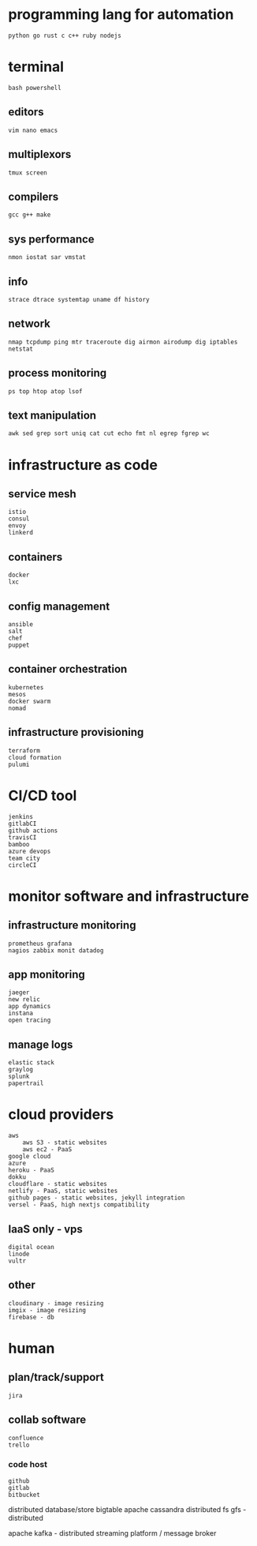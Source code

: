 # programming lang for automation
    python go rust c c++ ruby nodejs
# terminal
    bash powershell
## editors
    vim nano emacs
## multiplexors
    tmux screen
## compilers
    gcc g++ make
## sys performance
    nmon iostat sar vmstat
## info
    strace dtrace systemtap uname df history
## network
    nmap tcpdump ping mtr traceroute dig airmon airodump dig iptables netstat
## process monitoring
    ps top htop atop lsof
## text manipulation
    awk sed grep sort uniq cat cut echo fmt nl egrep fgrep wc

# infrastructure as code
## service mesh
    istio
    consul
    envoy
    linkerd
## containers
    docker
    lxc
## config management
    ansible
    salt
    chef
    puppet
## container orchestration
    kubernetes 
    mesos
    docker swarm
    nomad
## infrastructure provisioning
    terraform
    cloud formation
    pulumi
# CI/CD tool
    jenkins
    gitlabCI
    github actions
    travisCI
    bamboo
    azure devops
    team city
    circleCI
# monitor software and infrastructure
## infrastructure  monitoring
    prometheus grafana
    nagios zabbix monit datadog
## app monitoring
    jaeger 
    new relic
    app dynamics
    instana
    open tracing
## manage logs
    elastic stack
    graylog
    splunk
    papertrail
# cloud providers
    aws
        aws S3 - static websites
        aws ec2 - PaaS
    google cloud
    azure
    heroku - PaaS
    dokku
    cloudflare - static websites
    netlify - PaaS, static websites
    github pages - static websites, jekyll integration
    versel - PaaS, high nextjs compatibility
## IaaS only - vps
    digital ocean
    linode
    vultr
## other
    cloudinary - image resizing
    imgix - image resizing
    firebase - db

# human
## plan/track/support
    jira
## collab software
    confluence
    trello
### code host
    github
    gitlab
    bitbucket

distributed database/store
    bigtable 
    apache cassandra
distributed fs
    gfs - distributed

apache kafka - distributed streaming platform / message broker
